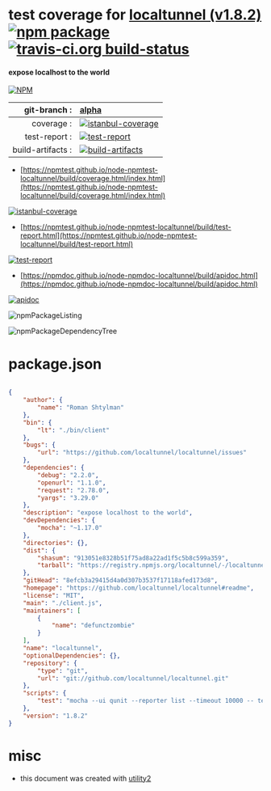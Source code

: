 # test coverage for  [localtunnel (v1.8.2)](https://github.com/localtunnel/localtunnel#readme)  [![npm package](https://img.shields.io/npm/v/npmtest-localtunnel.svg?style=flat-square)](https://www.npmjs.org/package/npmtest-localtunnel) [![travis-ci.org build-status](https://api.travis-ci.org/npmtest/node-npmtest-localtunnel.svg)](https://travis-ci.org/npmtest/node-npmtest-localtunnel)
#### expose localhost to the world

[![NPM](https://nodei.co/npm/localtunnel.png?downloads=true&downloadRank=true&stars=true)](https://www.npmjs.com/package/localtunnel)

| git-branch : | [alpha](https://github.com/npmtest/node-npmtest-localtunnel/tree/alpha)|
|--:|:--|
| coverage : | [![istanbul-coverage](https://npmtest.github.io/node-npmtest-localtunnel/build/coverage.badge.svg)](https://npmtest.github.io/node-npmtest-localtunnel/build/coverage.html/index.html)|
| test-report : | [![test-report](https://npmtest.github.io/node-npmtest-localtunnel/build/test-report.badge.svg)](https://npmtest.github.io/node-npmtest-localtunnel/build/test-report.html)|
| build-artifacts : | [![build-artifacts](https://npmtest.github.io/node-npmtest-localtunnel/glyphicons_144_folder_open.png)](https://github.com/npmtest/node-npmtest-localtunnel/tree/gh-pages/build)|

- [https://npmtest.github.io/node-npmtest-localtunnel/build/coverage.html/index.html](https://npmtest.github.io/node-npmtest-localtunnel/build/coverage.html/index.html)

[![istanbul-coverage](https://npmtest.github.io/node-npmtest-localtunnel/build/screenCapture.buildCi.browser.%252Ftmp%252Fbuild%252Fcoverage.lib.html.png)](https://npmtest.github.io/node-npmtest-localtunnel/build/coverage.html/index.html)

- [https://npmtest.github.io/node-npmtest-localtunnel/build/test-report.html](https://npmtest.github.io/node-npmtest-localtunnel/build/test-report.html)

[![test-report](https://npmtest.github.io/node-npmtest-localtunnel/build/screenCapture.buildCi.browser.%252Ftmp%252Fbuild%252Ftest-report.html.png)](https://npmtest.github.io/node-npmtest-localtunnel/build/test-report.html)

- [https://npmdoc.github.io/node-npmdoc-localtunnel/build/apidoc.html](https://npmdoc.github.io/node-npmdoc-localtunnel/build/apidoc.html)

[![apidoc](https://npmdoc.github.io/node-npmdoc-localtunnel/build/screenCapture.buildCi.browser.%252Ftmp%252Fbuild%252Fapidoc.html.png)](https://npmdoc.github.io/node-npmdoc-localtunnel/build/apidoc.html)

![npmPackageListing](https://npmtest.github.io/node-npmtest-localtunnel/build/screenCapture.npmPackageListing.svg)

![npmPackageDependencyTree](https://npmtest.github.io/node-npmtest-localtunnel/build/screenCapture.npmPackageDependencyTree.svg)



# package.json

```json

{
    "author": {
        "name": "Roman Shtylman"
    },
    "bin": {
        "lt": "./bin/client"
    },
    "bugs": {
        "url": "https://github.com/localtunnel/localtunnel/issues"
    },
    "dependencies": {
        "debug": "2.2.0",
        "openurl": "1.1.0",
        "request": "2.78.0",
        "yargs": "3.29.0"
    },
    "description": "expose localhost to the world",
    "devDependencies": {
        "mocha": "~1.17.0"
    },
    "directories": {},
    "dist": {
        "shasum": "913051e8328b51f75ad8a22ad1f5c5b8c599a359",
        "tarball": "https://registry.npmjs.org/localtunnel/-/localtunnel-1.8.2.tgz"
    },
    "gitHead": "8efcb3a29415d4a0d307b3537f17118afed173d8",
    "homepage": "https://github.com/localtunnel/localtunnel#readme",
    "license": "MIT",
    "main": "./client.js",
    "maintainers": [
        {
            "name": "defunctzombie"
        }
    ],
    "name": "localtunnel",
    "optionalDependencies": {},
    "repository": {
        "type": "git",
        "url": "git://github.com/localtunnel/localtunnel.git"
    },
    "scripts": {
        "test": "mocha --ui qunit --reporter list --timeout 10000 -- test/index.js"
    },
    "version": "1.8.2"
}
```



# misc
- this document was created with [utility2](https://github.com/kaizhu256/node-utility2)
